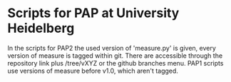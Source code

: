 # Scripts for PAP at University Heidelberg

In the scripts for PAP2 the used version of 'measure.py' is given, every version of measure is tagged within git.
There are accessible through the repository link plus /tree/vXYZ or the github branches menu.
PAP1 scripts use versions of measure before v1.0, which aren't tagged.
